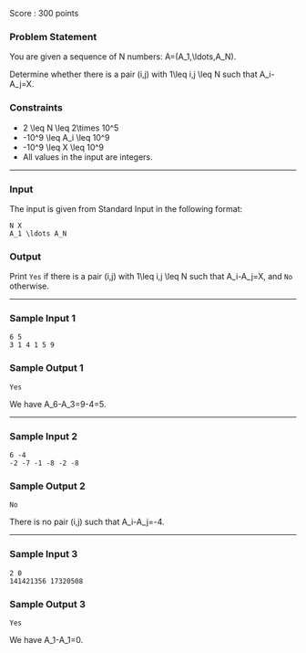 Score : 300 points

### Problem Statement

You are given a sequence of N numbers: A=(A\_1,\ldots,A\_N).

Determine whether there is a pair (i,j) with 1\leq i,j \leq N such that A\_i-A\_j=X.

### Constraints

* 2 \leq N \leq 2\times 10^5
* -10^9 \leq A\_i \leq 10^9
* -10^9 \leq X \leq 10^9
* All values in the input are integers.

---

### Input

The input is given from Standard Input in the following format:

```
N X
A_1 \ldots A_N
```

### Output

Print `Yes` if there is a pair (i,j) with 1\leq i,j \leq N such that A\_i-A\_j=X, and `No` otherwise.

---

### Sample Input 1

```
6 5
3 1 4 1 5 9
```

### Sample Output 1

```
Yes
```

We have A\_6-A\_3=9-4=5.

---

### Sample Input 2

```
6 -4
-2 -7 -1 -8 -2 -8
```

### Sample Output 2

```
No
```

There is no pair (i,j) such that A\_i-A\_j=-4.

---

### Sample Input 3

```
2 0
141421356 17320508
```

### Sample Output 3

```
Yes
```

We have A\_1-A\_1=0.